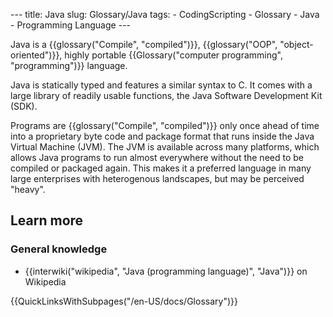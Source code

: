 --- title: Java slug: Glossary/Java tags: - CodingScripting - Glossary - Java - Programming Language ---

Java is a {{glossary("Compile", "compiled")}}, {{glossary("OOP", "object-oriented")}}, highly portable {{Glossary("computer programming", "programming")}} language.

Java is statically typed and features a similar syntax to C. It comes with a large library of readily usable functions, the Java Software Development Kit (SDK).

Programs are {{glossary("Compile", "compiled")}} only once ahead of time into a proprietary byte code and package format that runs inside the Java Virtual Machine (JVM). The JVM is available across many platforms, which allows Java programs to run almost everywhere without the need to be compiled or packaged again. This makes it a preferred language in many large enterprises with heterogenous landscapes, but may be perceived "heavy".

## Learn more

### General knowledge

- {{interwiki("wikipedia", "Java (programming language)", "Java")}} on Wikipedia

{{QuickLinksWithSubpages("/en-US/docs/Glossary")}}
